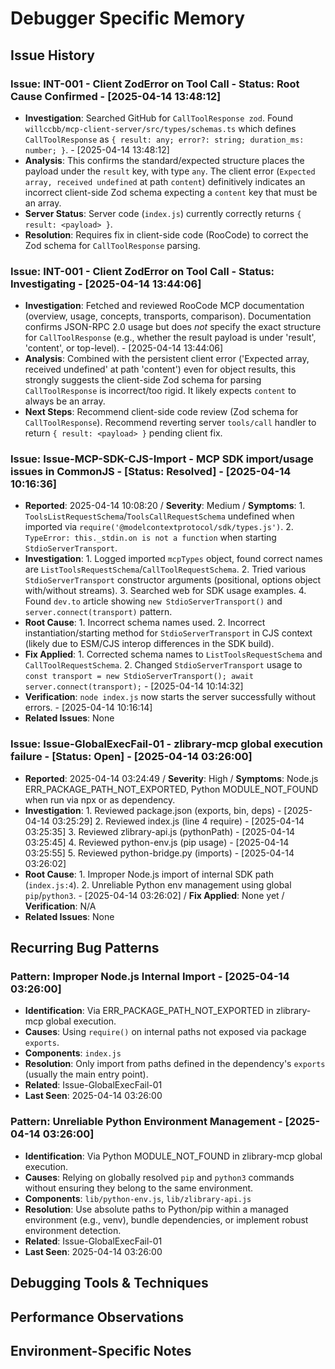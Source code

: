 # Debugger Specific Memory
<!-- Entries below should be added reverse chronologically (newest first) -->
## Issue History
### Issue: INT-001 - Client ZodError on Tool Call - Status: Root Cause Confirmed - [2025-04-14 13:48:12]
- **Investigation**: Searched GitHub for `CallToolResponse zod`. Found `willccbb/mcp-client-server/src/types/schemas.ts` which defines `CallToolResponse` as `{ result: any; error?: string; duration_ms: number; }`. - [2025-04-14 13:48:12]
- **Analysis**: This confirms the standard/expected structure places the payload under the `result` key, with type `any`. The client error (`Expected array, received undefined` at path `content`) definitively indicates an incorrect client-side Zod schema expecting a `content` key that must be an array.
- **Server Status**: Server code (`index.js`) currently correctly returns `{ result: <payload> }`.
- **Resolution**: Requires fix in client-side code (RooCode) to correct the Zod schema for `CallToolResponse` parsing.


### Issue: INT-001 - Client ZodError on Tool Call - Status: Investigating - [2025-04-14 13:44:06]
- **Investigation**: Fetched and reviewed RooCode MCP documentation (overview, usage, concepts, transports, comparison). Documentation confirms JSON-RPC 2.0 usage but does *not* specify the exact structure for `CallToolResponse` (e.g., whether the result payload is under 'result', 'content', or top-level). - [2025-04-14 13:44:06]
- **Analysis**: Combined with the persistent client error ('Expected array, received undefined' at path 'content') even for object results, this strongly suggests the client-side Zod schema for parsing `CallToolResponse` is incorrect/too rigid. It likely expects `content` to always be an array.
- **Next Steps**: Recommend client-side code review (Zod schema for `CallToolResponse`). Recommend reverting server `tools/call` handler to return `{ result: <payload> }` pending client fix.


### Issue: Issue-MCP-SDK-CJS-Import - MCP SDK import/usage issues in CommonJS - [Status: Resolved] - [2025-04-14 10:16:36]
- **Reported**: 2025-04-14 10:08:20 / **Severity**: Medium / **Symptoms**: 1. `ToolsListRequestSchema`/`ToolsCallRequestSchema` undefined when imported via `require('@modelcontextprotocol/sdk/types.js')`. 2. `TypeError: this._stdin.on is not a function` when starting `StdioServerTransport`.
- **Investigation**: 1. Logged imported `mcpTypes` object, found correct names are `ListToolsRequestSchema`/`CallToolRequestSchema`. 2. Tried various `StdioServerTransport` constructor arguments (positional, options object with/without streams). 3. Searched web for SDK usage examples. 4. Found `dev.to` article showing `new StdioServerTransport()` and `server.connect(transport)` pattern.
- **Root Cause**: 1. Incorrect schema names used. 2. Incorrect instantiation/starting method for `StdioServerTransport` in CJS context (likely due to ESM/CJS interop differences in the SDK build).
- **Fix Applied**: 1. Corrected schema names to `ListToolsRequestSchema` and `CallToolRequestSchema`. 2. Changed `StdioServerTransport` usage to `const transport = new StdioServerTransport(); await server.connect(transport);` - [2025-04-14 10:14:32]
- **Verification**: `node index.js` now starts the server successfully without errors. - [2025-04-14 10:16:14]
- **Related Issues**: None

<!-- Append new issue details using the format below -->

### Issue: Issue-GlobalExecFail-01 - zlibrary-mcp global execution failure - [Status: Open] - [2025-04-14 03:26:00]
- **Reported**: 2025-04-14 03:24:49 / **Severity**: High / **Symptoms**: Node.js ERR_PACKAGE_PATH_NOT_EXPORTED, Python MODULE_NOT_FOUND when run via npx or as dependency.
- **Investigation**: 1. Reviewed package.json (exports, bin, deps) - [2025-04-14 03:25:29] 2. Reviewed index.js (line 4 require) - [2025-04-14 03:25:35] 3. Reviewed zlibrary-api.js (pythonPath) - [2025-04-14 03:25:45] 4. Reviewed python-env.js (pip usage) - [2025-04-14 03:25:55] 5. Reviewed python-bridge.py (imports) - [2025-04-14 03:26:02]
- **Root Cause**: 1. Improper Node.js import of internal SDK path (`index.js:4`). 2. Unreliable Python env management using global `pip`/`python3`. - [2025-04-14 03:26:02] / **Fix Applied**: None yet / **Verification**: N/A
- **Related Issues**: None

## Recurring Bug Patterns
<!-- Append new patterns using the format below -->

### Pattern: Improper Node.js Internal Import - [2025-04-14 03:26:00]
- **Identification**: Via ERR_PACKAGE_PATH_NOT_EXPORTED in zlibrary-mcp global execution.
- **Causes**: Using `require()` on internal paths not exposed via package `exports`.
- **Components**: `index.js`
- **Resolution**: Only import from paths defined in the dependency's `exports` (usually the main entry point).
- **Related**: Issue-GlobalExecFail-01
- **Last Seen**: 2025-04-14 03:26:00

### Pattern: Unreliable Python Environment Management - [2025-04-14 03:26:00]
- **Identification**: Via Python MODULE_NOT_FOUND in zlibrary-mcp global execution.
- **Causes**: Relying on globally resolved `pip` and `python3` commands without ensuring they belong to the same environment.
- **Components**: `lib/python-env.js`, `lib/zlibrary-api.js`
- **Resolution**: Use absolute paths to Python/pip within a managed environment (e.g., venv), bundle dependencies, or implement robust environment detection.
- **Related**: Issue-GlobalExecFail-01
- **Last Seen**: 2025-04-14 03:26:00

## Debugging Tools & Techniques
<!-- Append tool notes using the format below -->

## Performance Observations
<!-- Append performance notes using the format below -->

## Environment-Specific Notes
<!-- Append environment notes using the format below -->